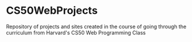 # CS50WebProjects
Repository of projects and sites created in the course of going through the curriculum from Harvard's CS50 Web Programming Class
